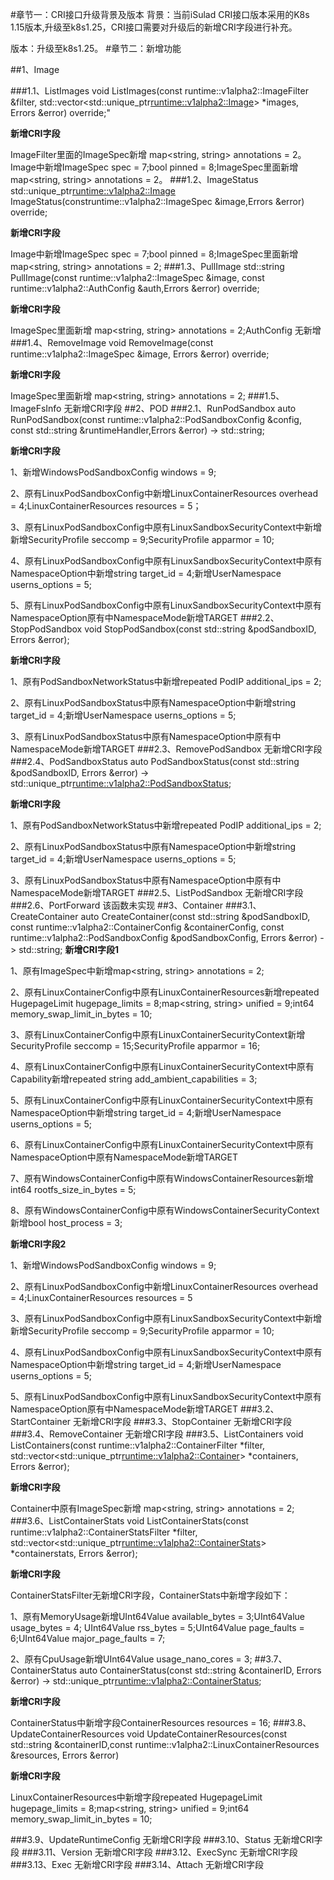 #章节一：CRI接口升级背景及版本
背景：当前iSulad CRI接口版本采用的K8s 1.15版本,升级至k8s1.25，CRI接口需要对升级后的新增CRI字段进行补充。

版本：升级至k8s1.25。
#章节二：新增功能
	
##1、Image

###1.1、ListImages
	void ListImages(const runtime::v1alpha2::ImageFilter &filter,
                    std::vector<std::unique_ptr<runtime::v1alpha2::Image>> *images, Errors &error) override;"

**新增CRI字段**

ImageFilter里面的ImageSpec新增 map<string, string> annotations = 2。
Image中新增ImageSpec spec = 7;bool pinned = 8;ImageSpec里面新增 map<string, string> annotations = 2。
###1.2、ImageStatus
	std::unique_ptr<runtime::v1alpha2::Image> ImageStatus(construntime::v1alpha2::ImageSpec &image,Errors &error) override;

**新增CRI字段**

Image中新增ImageSpec spec = 7;bool pinned = 8;ImageSpec里面新增 map<string, string> annotations = 2;
###1.3、PullImage
	std::string PullImage(const runtime::v1alpha2::ImageSpec &image, const runtime::v1alpha2::AuthConfig &auth,Errors &error) override;

**新增CRI字段**

ImageSpec里面新增 map<string, string> annotations = 2;AuthConfig 无新增
###1.4、RemoveImage
	void RemoveImage(const runtime::v1alpha2::ImageSpec &image, Errors &error) override;

**新增CRI字段**

ImageSpec里面新增 map<string, string> annotations = 2;
###1.5、ImageFsInfo
无新增CRI字段
##2、POD
###2.1、RunPodSandbox
	auto RunPodSandbox(const runtime::v1alpha2::PodSandboxConfig &config, const std::string &runtimeHandler,Errors &error) -> std::string;

**新增CRI字段**

1、新增WindowsPodSandboxConfig windows = 9;

2、原有LinuxPodSandboxConfig中新增LinuxContainerResources overhead = 4;LinuxContainerResources resources = 5；

3、原有LinuxPodSandboxConfig中原有LinuxSandboxSecurityContext中新增新增SecurityProfile seccomp = 9;SecurityProfile apparmor = 10;

4、原有LinuxPodSandboxConfig中原有LinuxSandboxSecurityContext中原有NamespaceOption中新增string target_id = 4;新增UserNamespace userns_options = 5;

5、原有LinuxPodSandboxConfig中原有LinuxSandboxSecurityContext中原有NamespaceOption原有中NamespaceMode新增TARGET
###2.2、StopPodSandbox
	void StopPodSandbox(const std::string &podSandboxID, Errors &error);

**新增CRI字段**

1、原有PodSandboxNetworkStatus中新增repeated PodIP additional_ips  = 2;

2、原有LinuxPodSandboxStatus中原有NamespaceOption中新增string target_id = 4;新增UserNamespace userns_options = 5;

3、原有LinuxPodSandboxStatus中原有NamespaceOption中原有中NamespaceMode新增TARGET
###2.3、RemovePodSandbox
无新增CRI字段
###2.4、PodSandboxStatus
	auto PodSandboxStatus(const std::string &podSandboxID, Errors &error)
            -> std::unique_ptr<runtime::v1alpha2::PodSandboxStatus>;

**新增CRI字段**

1、原有PodSandboxNetworkStatus中新增repeated PodIP additional_ips  = 2;

2、原有LinuxPodSandboxStatus中原有NamespaceOption中新增string target_id = 4;新增UserNamespace userns_options = 5;

3、原有LinuxPodSandboxStatus中原有NamespaceOption中原有中NamespaceMode新增TARGET
###2.5、ListPodSandbox
无新增CRI字段
###2.6、PortForward
该函数未实现
##3、Container
###3.1、CreateContainer
	auto CreateContainer(const std::string &podSandboxID, const runtime::v1alpha2::ContainerConfig &containerConfig,
                         const runtime::v1alpha2::PodSandboxConfig &podSandboxConfig, Errors &error) -> std::string;
**新增CRI字段1**

1、原有ImageSpec中新增map<string, string> annotations = 2;

2、原有LinuxContainerConfig中原有LinuxContainerResources新增repeated HugepageLimit hugepage_limits = 8;map<string, string> unified = 9;int64 memory_swap_limit_in_bytes = 10;

3、原有LinuxContainerConfig中原有LinuxContainerSecurityContext新增SecurityProfile seccomp = 15;SecurityProfile apparmor = 16;

4、原有LinuxContainerConfig中原有LinuxContainerSecurityContext中原有Capability新增repeated string add_ambient_capabilities = 3;

5、原有LinuxContainerConfig中原有LinuxContainerSecurityContext中原有NamespaceOption中新增string target_id = 4;新增UserNamespace userns_options = 5;

6、原有LinuxContainerConfig中原有LinuxContainerSecurityContext中原有NamespaceOption中原有NamespaceMode新增TARGET

7、原有WindowsContainerConfig中原有WindowsContainerResources新增int64 rootfs_size_in_bytes = 5;

8、原有WindowsContainerConfig中原有WindowsContainerSecurityContext新增bool host_process = 3;

**新增CRI字段2**

1、新增WindowsPodSandboxConfig windows = 9;

2、原有LinuxPodSandboxConfig中新增LinuxContainerResources overhead = 4;LinuxContainerResources resources = 5

3、原有LinuxPodSandboxConfig中原有LinuxSandboxSecurityContext中新增新增SecurityProfile seccomp = 9;SecurityProfile apparmor = 10;

4、原有LinuxPodSandboxConfig中原有LinuxSandboxSecurityContext中原有NamespaceOption中新增string target_id = 4;新增UserNamespace userns_options = 5;

5、原有LinuxPodSandboxConfig中原有LinuxSandboxSecurityContext中原有NamespaceOption原有中NamespaceMode新增TARGET
###3.2、StartContainer
无新增CRI字段
###3.3、StopContainer
无新增CRI字段
###3.4、RemoveContainer
无新增CRI字段
###3.5、ListContainers
	void ListContainers(const runtime::v1alpha2::ContainerFilter *filter,
                    std::vector<std::unique_ptr<runtime::v1alpha2::Container>> *containers, Errors &error);

**新增CRI字段**

Container中原有ImageSpec新增 map<string, string> annotations = 2;
###3.6、ListContainerStats
 	void ListContainerStats(const runtime::v1alpha2::ContainerStatsFilter *filter,
                            std::vector<std::unique_ptr<runtime::v1alpha2::ContainerStats>> *containerstats,
                            Errors &error);

**新增CRI字段**

ContainerStatsFilter无新增CRI字段，ContainerStats中新增字段如下：

1、原有MemoryUsage新增UInt64Value available_bytes = 3;UInt64Value usage_bytes = 4; UInt64Value rss_bytes = 5;UInt64Value page_faults = 6;UInt64Value major_page_faults = 7;

2、原有CpuUsage新增UInt64Value usage_nano_cores = 3;
##3.7、ContainerStatus
	auto ContainerStatus(const std::string &containerID, Errors &error)
		-> std::unique_ptr<runtime::v1alpha2::ContainerStatus>;

**新增CRI字段**

ContainerStatus中新增字段ContainerResources resources = 16;
###3.8、UpdateContainerResources
	void UpdateContainerResources(const std::string &containerID,const runtime::v1alpha2::LinuxContainerResources &resources, Errors &error)

**新增CRI字段**

LinuxContainerResources中新增字段repeated HugepageLimit hugepage_limits = 8;map<string, string> unified = 9;int64 memory_swap_limit_in_bytes = 10;

###3.9、UpdateRuntimeConfig
无新增CRI字段
###3.10、Status
无新增CRI字段
###3.11、Version
无新增CRI字段
###3.12、ExecSync
无新增CRI字段
###3.13、Exec
无新增CRI字段
###3.14、Attach
无新增CRI字段
